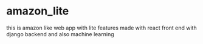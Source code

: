 # amazon_lite
this is amazon like web app with lite features made with react front end with django backend and also machine learning
